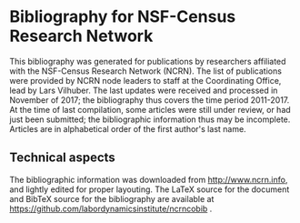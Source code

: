 # Bibliography for NSF-Census Research Network

This bibliography was generated for publications by researchers affiliated with the NSF-Census Research Network (NCRN). 
The list of publications were provided by NCRN node leaders to staff at the Coordinating Office, lead by Lars Vilhuber. 
The last updates were received and processed in November of 2017; the bibliography thus covers the time period 2011-2017. 
At the time of last compilation, some articles were still under review, or had just been submitted; 
the bibliographic information thus may be incomplete. Articles are in alphabetical order of the first author's last name.

## Technical aspects
The bibliographic information was downloaded from  http://www.ncrn.info, 
and lightly edited for proper layouting. The LaTeX source for the document and BibTeX source for the bibliography 
are available at https://github.com/labordynamicsinstitute/ncrncobib .
